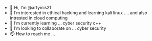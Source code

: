 - 👋 Hi, I’m @artymis21
- 👀 I’m interested in ethical hacking and learning kali linux .... and also intrested in cloud computing
- 🌱 I’m currently learning ... cyber security c++
- 💞️ I’m looking to collaborate on ... cyber security
- 📫 How to reach me ... 

<!---
artymis21/artymis21 is a ✨ special ✨ repository because its `README.md` (this file) appears on your GitHub profile.
You can click the Preview link to take a look at your changes.
--->
